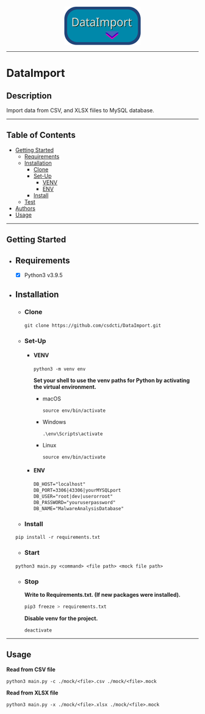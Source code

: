 <p align="center">
	<img src="docs/assets/logo.png" width="200" height="100">
</p>

---

# DataImport

## Description

Import data from CSV, and XLSX fiiles to MySQL database. 

---

## Table of Contents

- [Getting Started](#getting-started)
  - [Requirements](#requirements)
  - [Installation](#installation)
    - [Clone](#clone)
    - [Set-Up](#set-up)
      - [VENV](#venv)
      - [ENV](#env)
    - [Install](#install)
  - [Test](#test)
- [Authors](#authors)
- [Usage](#usage)

---

## Getting Started

- ## Requirements

  - [x] Python3 v3.9.5

- ## Installation

  - ### Clone

    ```shell
    git clone https://github.com/csdcti/DataImport.git
    ```

  - ### Set-Up

    - #### VENV
      ```shell
      python3 -m venv env
      ```

      __Set your shell to use the venv paths for Python by activating the virtual environment.__

      - macOS
        ```shell
        source env/bin/activate
        ```

      - Windows
        ```shell
        .\env\Scripts\activate
        ```

      - Linux
        ```shell
        source env/bin/activate
        ```
    - #### ENV
      ```env
      DB_HOST="localhost"
      DB_PORT=3306|43306|yourMYSQLport
      DB_USER="root|dev|userorroot"
      DB_PASSWORD="youruserpassword"
      DB_NAME="MalwareAnalysisDatabase"
      ```

  - ### Install
  ```python3
  pip install -r requirements.txt
  ```

  - ### Start
  ```python3
  python3 main.py <command> <file path> <mock file path>
  ```

  - ### Stop
    __Write to Requirements.txt. (If new packages were installed).__
      ```python
      pip3 freeze > requirements.txt
      ```

    __Disable venv for the project.__
    ```shell
    deactivate
    ```
  
---

## Usage
__Read from CSV file__
```python3
python3 main.py -c ./mock/<file>.csv ./mock/<file>.mock
```

__Read from XLSX file__
```python3
python3 main.py -x ./mock/<file>.xlsx ./mock/<file>.mock
```
